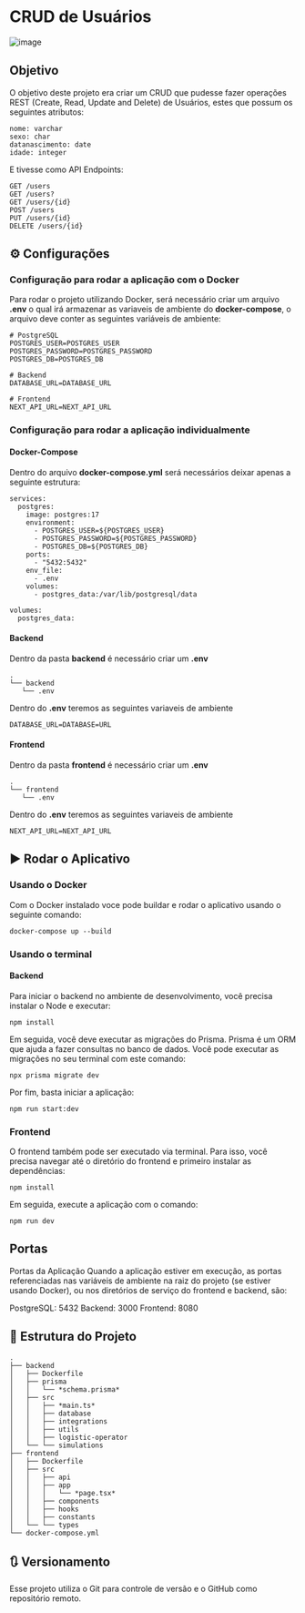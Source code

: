 # CRUD de Usuários

![image](https://github.com/user-attachments/assets/6da0997a-7e96-4e45-bda2-441ca346b367)

## Objetivo
O objetivo deste projeto era criar um CRUD que pudesse fazer operações REST (Create, Read, Update and Delete) de Usuários, estes que possum os seguintes atributos:
``` 
nome: varchar
sexo: char
datanascimento: date
idade: integer 
```
E tivesse como API Endpoints:

```
GET /users
GET /users?
GET /users/{id}
POST /users
PUT /users/{id}
DELETE /users/{id}
```
## ⚙️ Configurações 
### Configuração para rodar a aplicação com o Docker
Para rodar o projeto utilizando Docker, será necessário criar um arquivo **.env** o qual irá armazenar as variaveis de ambiente do **docker-compose**, o arquivo deve conter as seguintes variáveis de ambiente:
```
# PostgreSQL
POSTGRES_USER=POSTGRES_USER
POSTGRES_PASSWORD=POSTGRES_PASSWORD
POSTGRES_DB=POSTGRES_DB

# Backend
DATABASE_URL=DATABASE_URL

# Frontend
NEXT_API_URL=NEXT_API_URL
```

### Configuração para rodar a aplicação individualmente
#### Docker-Compose
Dentro do arquivo **docker-compose.yml** será necessários deixar apenas a seguinte estrutura:
```
services:
  postgres:
    image: postgres:17
    environment:
      - POSTGRES_USER=${POSTGRES_USER}
      - POSTGRES_PASSWORD=${POSTGRES_PASSWORD}
      - POSTGRES_DB=${POSTGRES_DB}
    ports:
      - "5432:5432"
    env_file:
      - .env
    volumes:
      - postgres_data:/var/lib/postgresql/data

volumes:
  postgres_data:
```

#### Backend
Dentro da pasta **backend** é necessário criar um **.env**
```
.
└── backend
   └── .env
```
Dentro do **.env** teremos as seguintes variaveis de ambiente
```
DATABASE_URL=DATABASE=URL
```

#### Frontend
Dentro da pasta **frontend** é necessário criar um **.env**
```
.
└── frontend
   └── .env
```
Dentro do **.env** teremos as seguintes variaveis de ambiente
```
NEXT_API_URL=NEXT_API_URL
```
## ▶️ Rodar o Aplicativo
### Usando o Docker
Com o Docker instalado voce pode buildar e rodar o aplicativo usando o seguinte comando:
```
docker-compose up --build
```
### Usando o terminal
#### Backend

Para iniciar o backend no ambiente de desenvolvimento, você precisa instalar o Node e executar:

```
npm install
```

Em seguida, você deve executar as migrações do Prisma. Prisma é um ORM que ajuda a fazer consultas no banco de dados. Você pode executar as migrações no seu terminal com este comando:

```
npx prisma migrate dev
```

Por fim, basta iniciar a aplicação:

```
npm run start:dev
```

### Frontend

O frontend também pode ser executado via terminal. Para isso, você precisa navegar até o diretório do frontend e primeiro instalar as dependências:

```
npm install
```

Em seguida, execute a aplicação com o comando:

```
npm run dev
```

## Portas
Portas da Aplicação
Quando a aplicação estiver em execução, as portas referenciadas nas variáveis de ambiente na raiz do projeto (se estiver usando Docker), ou nos diretórios de serviço do frontend e backend, são:

PostgreSQL: 5432
Backend: 3000
Frontend: 8080

## 📂 Estrutura do Projeto
```
.
├── backend
│   ├── Dockerfile
│   ├── prisma
│   │   └── *schema.prisma*
│   ├── src
│   │   ├── *main.ts*
│   │   ├── database
│   │   ├── integrations
│   │   ├── utils
│   │   ├── logistic-operator
│   └── └── simulations
├── frontend
│   ├── Dockerfile
│   ├── src
│   │   ├── api
│   │   ├── app
│   │   │   └── *page.tsx*
│   │   ├── components
│   │   ├── hooks
│   │   ├── constants
│   └── └── types
└── docker-compose.yml
```

## 🔃 Versionamento
Esse projeto utiliza o Git para controle de versão e o GitHub como repositório remoto.
